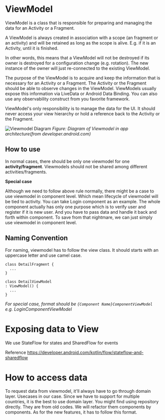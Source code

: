 # ViewModel

ViewModel is a class that is responsible for preparing and managing the data for an Activity or a Fragment. 

A ViewModel is always created in association with a scope (an fragment or an activity) and will be retained as long as the scope is alive. 
E.g. if it is an Activity, until it is finished.

In other words, this means that a ViewModel will not be destroyed if its owner is destroyed for a configuration change (e.g. rotation). 
The new instance of the owner will just re-connected to the existing ViewModel.

The purpose of the ViewModel is to acquire and keep the information that is necessary for an Activity or a Fragment. The Activity or the Fragment should be able to observe changes in the ViewModel. ViewModels usually expose this information via LiveData or Android Data Binding. You can also use any observability construct from you favorite framework.

ViewModel's only responsibility is to manage the data for the UI. It should never access your view hierarchy or hold a reference back to the Activity or the Fragment.

![Viewmodel Diagram](https://github.com/TrustyCars/android-sample-project/blob/main/readme/images/android_architecture_presentation.png)
*Figure: Diagram of Viewmodel in app architecture(from developer.android.com)* 

## How to use
In normal cases, there should be only one viewmodel for one **activity/fragment**. Viewmodels should not be shared among different activities/fragments. 

**Special case** 

Although we need to follow above rule normally, there might be a case to use viewmodel in component level. Which mean lifecycle of viewmodel will be tied to activity. 
You can take Login component as an example. The whole component actually has only one purpose which is to verify user and register if it is new user. And you have to pass data and handle it back and forth within component. To save from that nightmare, we can just simply use viewmodel in component level.


## Naming Convention
For naming, viewmodel has to follow the view class. It should starts with an uppercase letter and use camel case. 

```
class DetailFragment {
  ...
}

class DetailViewModel
: ViewModel() {
  ...
}
```

*For special case, format should be 
` {Component Name}ComponentViewModel `
e.g. LoginComponentViewModel*


# Exposing data to View
We use StateFlow for states and SharedFlow for events

Reference
https://developer.android.com/kotlin/flow/stateflow-and-sharedflow

# How to access data
To request data from viewmodel, it'll always have to go through domain layer. Usecases in our case. 
Since we have to support for multiple countries, it is the best to use domain layer. You might find using repository directly. They are from old codes. We will refactor them components by components. As for the new features, it has to follow this format. 
